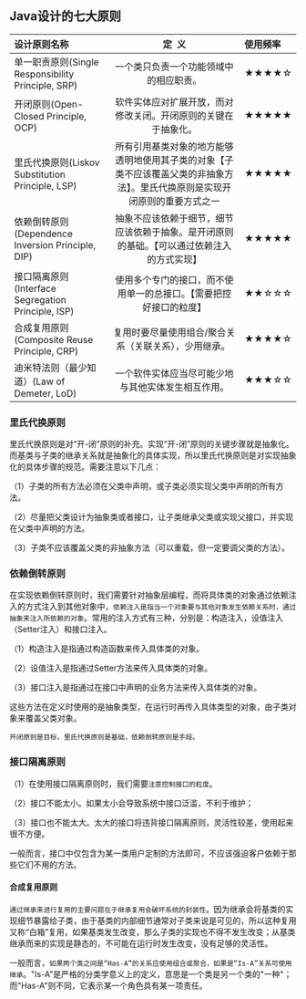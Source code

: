 
## Java设计的七大原则

设计原则名称 | 定  义 | 使用频率
:-|:-:|:-
单一职责原则(Single Responsibility Principle, SRP) | 一个类只负责一个功能领域中的相应职责。| ★★★★☆
开闭原则(Open-Closed Principle, OCP) | 软件实体应对扩展开放，而对修改关闭。开闭原则的关键在于抽象化。| ★★★★★
里氏代换原则(Liskov Substitution Principle, LSP) | 所有引用基类对象的地方能够透明地使用其子类的对象【子类不应该覆盖父类的非抽象方法】。里氏代换原则是实现开闭原则的重要方式之一 | ★★★★★
依赖倒转原则(Dependence  Inversion Principle, DIP) | 抽象不应该依赖于细节，细节应该依赖于抽象。是开闭原则的基础。【可以通过依赖注入的方式实现】 | ★★★★★
接口隔离原则(Interface Segregation Principle, ISP) | 使用多个专门的接口，而不使用单一的总接口。【需要把控好接口的粒度】 | ★★☆☆☆
合成复用原则(Composite Reuse Principle, CRP) | 复用时要尽量使用组合/聚合关系（关联关系），少用继承。  | ★★★★☆
迪米特法则（最少知道）(Law of Demeter, LoD) | 一个软件实体应当尽可能少地与其他实体发生相互作用。 | ★★★☆☆


### 里氏代换原则

里氏代换原则是对“开-闭”原则的补充。实现“开-闭”原则的关键步骤就是抽象化。而基类与子类的继承关系就是抽象化的具体实现，所以里氏代换原则是对实现抽象化的具体步骤的规范。需要注意以下几点：

（1）子类的所有方法必须在父类中声明，或子类必须实现父类中声明的所有方法。

（2）尽量把父类设计为抽象类或者接口，让子类继承父类或实现父接口，并实现在父类中声明的方法。

（3）子类不应该覆盖父类的非抽象方法（可以重载，但一定要调父类的方法）。



### 依赖倒转原则

在实现依赖倒转原则时，我们需要针对抽象层编程，而将具体类的对象通过依赖注入的方式注入到其他对象中，`依赖注入是指当一个对象要与其他对象发生依赖关系时，通过抽象来注入所依赖的对象`。常用的注入方式有三种，分别是：构造注入，设值注入（Setter注入）和接口注入。

（1）构造注入是指通过构造函数来传入具体类的对象。

（2）设值注入是指通过Setter方法来传入具体类的对象。

（3）接口注入是指通过在接口中声明的业务方法来传入具体类的对象。

这些方法在定义时使用的是抽象类型，在运行时再传入具体类型的对象，由子类对象来覆盖父类对象。

`开闭原则是目标，里氏代换原则是基础，依赖倒转原则是手段。`


### 接口隔离原则

（1）在使用接口隔离原则时，我们需要`注意控制接口的粒度`。

（2）接口不能太小。如果太小会导致系统中接口泛滥，不利于维护；

（3）接口也不能太大。太大的接口将违背接口隔离原则，灵活性较差，使用起来很不方便。

一般而言，接口中仅包含为某一类用户定制的方法即可，不应该强迫客户依赖于那些它们不用的方法。


#### 合成复用原则

`通过继承来进行复用的主要问题在于继承复用会破坏系统的封装性`。因为继承会将基类的实现细节暴露给子类，由于基类的内部细节通常对子类来说是可见的，所以这种复用又称“白箱”复用，如果基类发生改变，那么子类的实现也不得不发生改变；从基类继承而来的实现是静态的，不可能在运行时发生改变，没有足够的灵活性。

一般而言，`如果两个类之间是“Has-A”的关系应使用组合或聚合，如果是“Is-A”关系可使用继承`。"Is-A"是严格的分类学意义上的定义，意思是一个类是另一个类的"一种"；而"Has-A"则不同，它表示某一个角色具有某一项责任。

